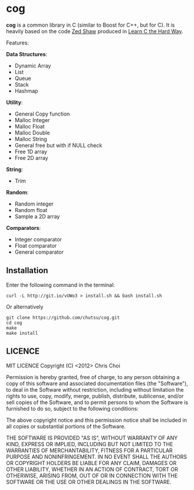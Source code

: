 # cog
**cog** is a common library in C (similar to Boost for C++, but for C). It is
heavily based on the code [Zed Shaw][2] produced in [Learn C the Hard Way][3].

Features:

**Data Structures**:
- Dynamic Array
- List
- Queue
- Stack
- Hashmap

**Utility**:
- General Copy function
- Malloc Integer
- Malloc Float
- Malloc Double
- Malloc String
- General free but with if NULL check
- Free 1D array
- Free 2D array

**String**:
- Trim 

**Random**:
- Random integer
- Random float
- Sample a 2D array

**Comparators**:
- Integer comparator
- Float comparator
- General comparator


## Installation
Enter the following command in the terminal:


    curl -L http://git.io/vUWo3 > install.sh && bash install.sh


Or alternatively


    git clone https://github.com/chutsu/cog.git
    cd cog
    make
    make install


## LICENCE
MIT LICENCE Copyright (C) <2012> Chris Choi

Permission is hereby granted, free of charge, to any person obtaining a copy of
this software and associated documentation files (the "Software"), to deal in
the Software without restriction, including without limitation the rights to
use, copy, modify, merge, publish, distribute, sublicense, and/or sell copies
of the Software, and to permit persons to whom the Software is furnished to do
so, subject to the following conditions:

The above copyright notice and this permission notice shall be included in all
copies or substantial portions of the Software.

THE SOFTWARE IS PROVIDED "AS IS", WITHOUT WARRANTY OF ANY KIND, EXPRESS OR
IMPLIED, INCLUDING BUT NOT LIMITED TO THE WARRANTIES OF MERCHANTABILITY,
FITNESS FOR A PARTICULAR PURPOSE AND NONINFRINGEMENT. IN NO EVENT SHALL THE
AUTHORS OR COPYRIGHT HOLDERS BE LIABLE FOR ANY CLAIM, DAMAGES OR OTHER
LIABILITY, WHETHER IN AN ACTION OF CONTRACT, TORT OR OTHERWISE, ARISING FROM,
OUT OF OR IN CONNECTION WITH THE SOFTWARE OR THE USE OR OTHER DEALINGS IN THE
SOFTWARE.

[2]: http://en.wikipedia.org/wiki/Zed_Shaw
[3]: http://c.learncodethehardway.org/book/
